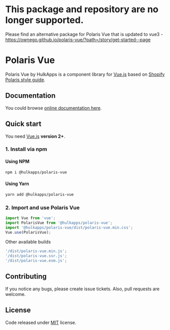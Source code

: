 # This package and repository are no longer supported.

Please find an alternative package for Polaris Vue that is updated to vue3 - https://ownego.github.io/polaris-vue/?path=/story/get-started--page

# Polaris Vue

Polaris Vue by HulkApps is a component library for [Vue.js](https://vuejs.org/) based on [Shopify Polaris style guide](https://polaris.shopify.com/).

## Documentation

You could browse [online documentation here](https://polaris-vue.hulkapps.com/).

## Quick start

You need [Vue.js](https://vuejs.org/) **version 2+**.

### 1. Install via npm

#### Using NPM
```bash
npm i @hulkapps/polaris-vue
```

#### Using Yarn
```bash
yarn add @hulkapps/polaris-vue
```

### 2. Import and use Polaris Vue

```javascript
import Vue from 'vue';
import PolarisVue from '@hulkapps/polaris-vue';
import '@hulkapps/polaris-vue/dist/polaris-vue.min.css';
Vue.use(PolarisVue);
```

Other available builds
```javascript
'/dist/polaris-vue.min.js';
'/dist/polaris-vue.ssr.js';
'/dist/polaris-vue.esm.js';
```

## Contributing

If you notice any bugs, please create issue tickets. Also, pull requests are welcome.

## License

Code released under [MIT](https://github.com/HulkApps/polaris-vue/blob/master/LICENSE) license.
